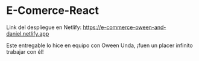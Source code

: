 # E-Comerce-React
Link del despliegue en Netlify: https://e-commerce-oween-and-daniel.netlify.app

Este entregable lo hice en equipo con Oween Unda, ¡fuen un placer infinito trabajar con él!
